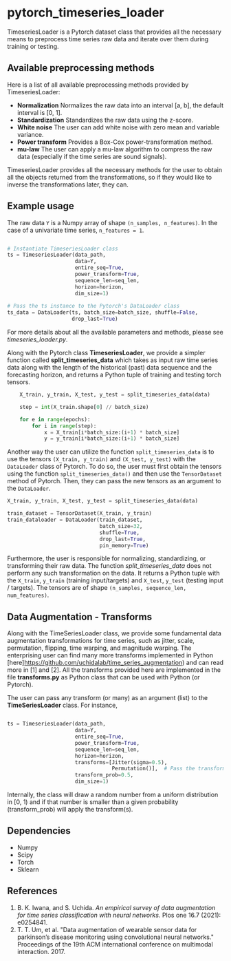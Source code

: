 # pytorch_timeseries_loader

TimeseriesLoader is a Pytorch dataset class that provides all the
necessary means to preprocess time series raw data and iterate over
them during training or testing. 


## Available preprocessing methods
Here is a list of all available preprocessing methods provided by
TimeseriesLoader:

  - **Normalization** Normalizes the raw data into an interval [a, b], the
  default interval is [0, 1].
  - **Standardization** Standardizes the raw data using the z-score.
  - **White noise** The user can add white noise with zero mean
  and variable variance.
  - **Power transform** Provides a Box-Cox power-transformation method.
  - **mu-law** The user can apply a mu-law algorithm to compress
  the raw data  (especially if the time series are sound signals).

TimeseriesLoader provides all the necessary methods for the user
to obtain all the objects returned from the transformations,
so if they would like to inverse the transformations later, they can.

## Example usage

The raw data `Y` is a Numpy array of shape `(n_samples, n_features)`.
In the case of a univariate time series, `n_features = 1`. 

```python

# Instantiate TimeseriesLoader class 
ts = TimeseriesLoader(data_path,
                      data=Y,
                      entire_seq=True,
                      power_transform=True,
                      sequence_len=seq_len,
                      horizon=horizon,
                      dim_size=1)
                      
# Pass the ts instance to the Pytorch's DataLoader class
ts_data = DataLoader(ts, batch_size=batch_size, shuffle=False,
                     drop_last=True)
```
For more details about all the available parameters and methods,
please see *timeseries_loader.py*. 

Along with the Pytorch class **TimeseriesLoader**, we provide a simpler
function called **split_timeseries_data** which takes as input raw time series
data along with the length of the historical (past) data sequence and the
forecasting horizon, and returns a Python tuple of training and testing 
torch tensors. 

```python
    X_train, y_train, X_test, y_test = split_timeseries_data(data)

    step = int(X_train.shape[0] // batch_size)

    for e in range(epochs):
        for i in range(step):
            x = X_train[i*batch_size:(i+1) * batch_size]
            y = y_train[i*batch_size:(i+1) * batch_size]
```

Another way the user can utilize the function `split_timeseries_data` is to
use the tensors `(X_train, y_train)` and `(X_test, y_test)` with the 
`DataLoader` class of Pytorch. To do so, the user must first obtain the tensors
using the function `split_timeseries_data()` and then use the `TensorDataset`
method of Pytorch. Then, they can pass the new tensors as an argument to the
`DataLoader`.

```python
X_train, y_train, X_test, y_test = split_timeseries_data(data)

train_dataset = TensorDataset(X_train, y_train)
train_dataloader = DataLoader(train_dataset,
                              batch_size=32,
                              shuffle=True,
                              drop_last=True,
                              pin_memory=True)
```


Furthermore, the user is responsible for normalizing, standardizing, or 
transforming their raw data. The function *split_timeseries_data* does not
perform any such transformation on the data. It returns a Python tuple with
the `X_train`, `y_train` (training input/targets) and `X_test`, `y_test`
(testing input / targets). The tensors are of shape 
`(n_samples, sequence_len, num_features)`.


## Data Augmentation - Transforms

Along with the TimeSeriesLoader class, we provide some fundamental data
augmentation transformations for time series, such as jitter, scale,
permutation, flipping, time warping, and magnitude warping.
The enterprising user can find many more transforms implemented in Python
[here]https://github.com/uchidalab/time_series_augmentation)
and can read more in [1] and [2]. 
All the transforms provided here are implemented in the file **transforms.py**
as Python class that can be used with Python (or Pytorch). 

The user can pass any transform (or many) as an argument (list) to the
**TimeSeriesLoader** class. For instance, 
```python

ts = TimeseriesLoader(data_path,
                      data=Y,
                      entire_seq=True,
                      power_transform=True,
                      sequence_len=seq_len,
                      horizon=horizon,
                      transforms=[Jitter(sigma=0.5),
                      			  Permutation()],  # Pass the transforms as a list or None if you don't want to apply any data augmentation
                      transform_prob=0.5,
                      dim_size=1)
```

Internally, the class will draw a random number from a uniform distribution
in [0, 1) and if that number is smaller than a given probability (transform_prob)
will apply the transform(s). 




## Dependencies
  - Numpy
  - Scipy
  - Torch
  - Sklearn


## References

  1. B. K. Iwana, and S. Uchida. *An empirical survey of data augmentation
  for time series classification with neural networks.* Plos one 16.7 (2021):
      e0254841.
  2. T. T. Um, et al. "Data augmentation of wearable sensor data for
  parkinson’s disease monitoring using convolutional neural networks."
  Proceedings of the 19th ACM international conference on multimodal
  interaction. 2017.
